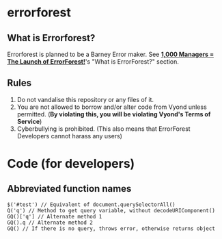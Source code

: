 # errorforest
## What is Errorforest?
Errorforest is planned to be a Barney Error maker.
See **[1,000 Managers = The Launch of ErrorForest!](https://scratch.mit.edu/studios/26884937/)**'s "What is ErrorForest?" section.
## Rules
1. Do not vandalise this repository or any files of it.
2. You are not allowed to borrow and/or alter code from Vyond unless permitted. (**By violating this, you will be violating Vyond's Terms of Service**)
3. Cyberbullying is prohibited. (This also means that ErrorForest Developers cannot harass any users)

Code (for developers)
====
Abbreviated function names
--------------------------
```lang-js
$('#test') // Equivalent of document.querySelectorAll()
Q('q') // Method to get query variable, without decodeURIComponent()
GQ()['q'] // Alternate method 1
GQ().q // Alternate method 2
GQ() // If there is no query, throws error, otherwise returns object
```

